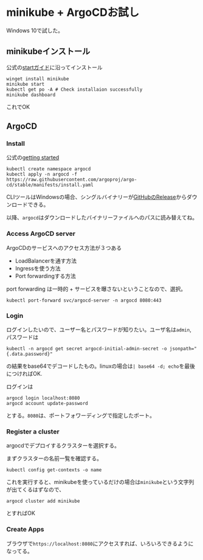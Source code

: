 # minikube + ArgoCDお試し

Windows 10で試した。

## minikubeインストール

公式の[startガイド](https://minikube.sigs.k8s.io/docs/start/)に沿ってインストール

```console
winget install minikube
minikube start
kubectl get po -A # Check installaion successfully
minikube dashboard
```

これでOK

## ArgoCD

### Install

公式の[getting started](https://argo-cd.readthedocs.io/en/stable/getting_started)

```console
kubectl create namespace argocd
kubectl apply -n argocd -f https://raw.githubusercontent.com/argoproj/argo-cd/stable/manifests/install.yaml
```

CLIツールはWindowsの場合、シングルバイナリーが[GitHubのRelease](https://github.com/argoproj/argo-cd/releases/latest)からダウンロードできる。

以降、`argocd`はダウンロードしたバイナリーファイルへのパスに読み替えてね。

### Access ArgoCD server

ArgoCDのサービスへのアクセス方法が３つある

- LoadBalancerを通す方法
- Ingressを使う方法
- Port forwardingする方法

port forwarding は一時的 + サービスを曝さないということなので、選択。

```console
kubectl port-forward svc/argocd-server -n argocd 8080:443
```

### Login

ログインしたいので、ユーザー名とパスワードが知りたい。ユーザ名は`admin`, パスワードは

```console
kubectl -n argocd get secret argocd-initial-admin-secret -o jsonpath="{.data.password}"
```

の結果をbase64でデコードしたもの。linuxの場合は`| base64 -d; echo`を最後につければOK.

ログインは

```console
argocd login localhost:8080
argocd account update-password
```

とする。`8080`は、ポートフォワーディングで指定したポート。

### Register a cluster

argocdでデプロイするクラスターを選択する。

まずクラスターの名前一覧を確認する。

```console
kubectl config get-contexts -o name
```

これを実行すると、minikubeを使っているだけの場合は`minikube`という文字列が出てくるはずなので、

```console
argocd cluster add minikube
```

とすればOK

### Create Apps

ブラウザで`https://localhost:8080`にアクセスすれば、いろいろできるようになってる。
